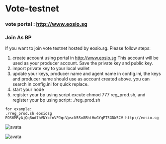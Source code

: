 # Vote-testnet
### vote portal : http://www.eosio.sg

### Join As BP
If you want to join vote testnet hosted by eosio.sg. Please follow steps:
1. create account using portal in http://www.eosio.sg  This account will be used as your producer account. Save the private key and public key.
2. import private key to your local wallet
3. update your keys, producer name and agent name in config.ini, the keys and producer name should use as account created above. you can search <changehere> in config.ini for quick replace.
4. start your node
5. register your bp using script
excute chmod 777 reg_prod.sh, and register your bp using script: ./reg_prod.sh <my-name> <public-key> <my-url>


```
for example:   
./reg_prod.sh eosiosg EOS6MRyAjQq8ud7hVNYcfnVPJqcVpscN5So8BhtHuGYqET5GDW5CV http://eosio.sg
```
![avata](https://github.com/eosiosg/Vote-testnet/blob/master/image/1.png)

![avata](https://github.com/eosiosg/Vote-testnet/blob/master/image/2.png)